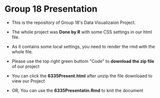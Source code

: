 # Group 18 Presentation

- This is the repository of Group 18's Data Visualizaion Project.

- The whole project was **Done by R** with some CSS settings in our html file.

- As it contains some local settings, you need to render the rmd with the whole file. 

- Please use the top right green buttom "Code" to **download the zip file** of our project

- You can click the **6335Present.html** after unzip the file downloaed to view our Project

- OR, You can use the **6335Presentatin.Rmd** to knit the document
